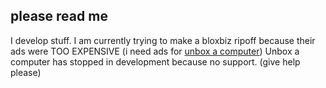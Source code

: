 ## please read me
I develop stuff.
I am currently trying to make a bloxbiz ripoff because their ads were TOO EXPENSIVE (i need ads for [unbox a computer](https://www.roblox.com/games/7404243423/Voice-Chat-Unbox-a-Computer))
Unbox a computer has stopped in development because no support. (give help please)
